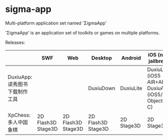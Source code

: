 # sigma-app

Multi-platform application set named 'ΣigmaApp'

'ΣigmaApp' is an application set of toolkits or games on multiple platforms.

Releases:

| | SWF | Web | Desktop | Android | iOS (need jailbreak) |
|---|---|---|---|---|---|
| DuxiuApp: <br/> 读秀图书下载制作工具 | | | DuxiuDown | DuxiuLite | DuxiuLite (iOS5 AIR+ANE) <br/> DuxiuApp (iOS5/6 Objective-C) |
| XpChess: <br/> 多人中国象棋 | 2D <br/> Flash3D <br/> Stage3D | 2D <br/> Flash3D <br/> Stage3D | 2D <br/> Flash3D <br/> Stage3D | 2D <br/>Stage3D | 2D <br/> Stage3D |
